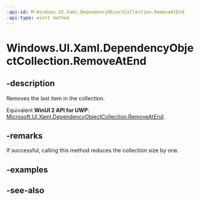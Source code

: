 ```yaml
---
-api-id: M:Windows.UI.Xaml.DependencyObjectCollection.RemoveAtEnd
-api-type: winrt method
---
```


<!-- Method syntax
public void RemoveAtEnd()
-->

# Windows.UI.Xaml.DependencyObjectCollection.RemoveAtEnd

## -description
Removes the last item in the collection.

Equivalent **WinUI 2 API for UWP**: [Microsoft.UI.Xaml.DependencyObjectCollection.RemoveAtEnd](/windows/winui/api/microsoft.ui.xaml.dependencyobjectcollection.removeatend).

## -remarks
If successful, calling this method reduces the collection size by one.

## -examples

## -see-also
